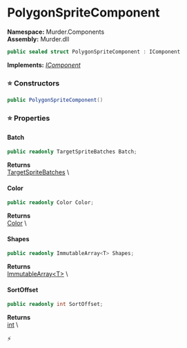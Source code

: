# PolygonSpriteComponent

**Namespace:** Murder.Components \
**Assembly:** Murder.dll

```csharp
public sealed struct PolygonSpriteComponent : IComponent
```

**Implements:** _[IComponent](../../Bang/Components/IComponent.html)_

### ⭐ Constructors
```csharp
public PolygonSpriteComponent()
```

### ⭐ Properties
#### Batch
```csharp
public readonly TargetSpriteBatches Batch;
```

**Returns** \
[TargetSpriteBatches](../../Murder/Core/Graphics/TargetSpriteBatches.html) \
#### Color
```csharp
public readonly Color Color;
```

**Returns** \
[Color](../../Murder/Core/Graphics/Color.html) \
#### Shapes
```csharp
public readonly ImmutableArray<T> Shapes;
```

**Returns** \
[ImmutableArray\<T\>](https://learn.microsoft.com/en-us/dotnet/api/System.Collections.Immutable.ImmutableArray-1?view=net-7.0) \
#### SortOffset
```csharp
public readonly int SortOffset;
```

**Returns** \
[int](https://learn.microsoft.com/en-us/dotnet/api/System.Int32?view=net-7.0) \


⚡